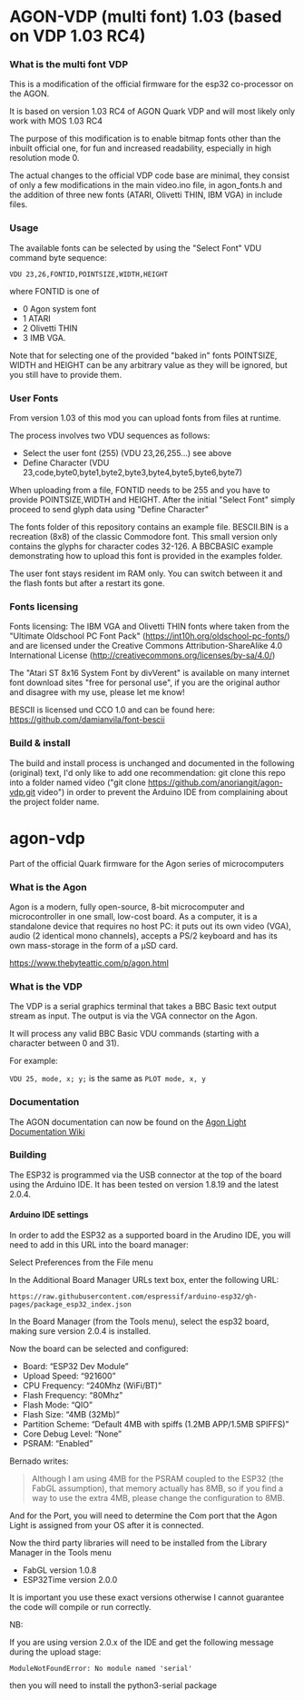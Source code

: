# AGON-VDP (multi font) 1.03 (based on VDP 1.03 RC4)

### What is the multi font VDP

This is a modification of the official firmware for the esp32 co-processor on the AGON.

It is based on version 1.03 RC4 of AGON Quark VDP and will most likely only work with MOS 1.03 RC4

The purpose of this modification is to enable bitmap fonts other than the inbuilt official one, for fun and increased readability, especially in high resolution mode 0. 

The actual changes to the official VDP code base are minimal, they consist of only a few modifications in the main video.ino file, in agon_fonts.h and the addition of three new fonts (ATARI, Olivetti THIN, IBM VGA) in include files.

### Usage

The available fonts can be selected by using the "Select Font" VDU command byte sequence: 

`VDU 23,26,FONTID,POINTSIZE,WIDTH,HEIGHT`

where FONTID is one of 
- 0 Agon system font
- 1 ATARI
- 2 Olivetti THIN
- 3 IMB VGA.

Note that for selecting one of the provided "baked in" fonts POINTSIZE, WIDTH and HEIGHT can be any arbitrary value as they will be ignored, but you still have to provide them.


### User Fonts

From version 1.03 of this mod you can upload fonts from files at runtime.

The process involves two VDU sequences as follows:

- Select the user font (255) (VDU 23,26,255...) see above 
- Define Character (VDU 23,code,byte0,byte1,byte2,byte3,byte4,byte5,byte6,byte7)
 
When uploading from a file, FONTID needs to be 255 and you have to provide POINTSIZE,WIDTH and HEIGHT. After the initial "Select Font" simply proceed to send glyph data using "Define Character"

The fonts folder of this repository contains an example file. BESCII.BIN is a recreation (8x8) of the classic Commodore font. This small version only contains the glyphs for character codes 32-126. A BBCBASIC example demonstrating how to upload this font is provided in the examples folder.

The user font stays resident im RAM only. You can switch between it and the flash fonts but after a restart its gone.

### Fonts licensing

Fonts licensing: The IBM VGA and Olivetti THIN fonts where taken from the "Ultimate Oldschool PC Font Pack" (https://int10h.org/oldschool-pc-fonts/) and are licensed under the Creative Commons Attribution-ShareAlike 4.0 International License (http://creativecommons.org/licenses/by-sa/4.0/)

The "Atari ST 8x16 System Font by divVerent" is available on many internet font download sites "free for personal use", if you are the original author and disagree with my use, please let me know!

BESCII is licensed und CCO 1.0 and can be found here: https://github.com/damianvila/font-bescii  

### Build & install
 
The build and install process is unchanged and documented in the following (original) text, I'd only like to add one recommendation: git clone this repo into a folder named video ("git clone https://github.com/anoriangit/agon-vdp.git video") in order to prevent the Arduino IDE from complaining about the project folder name.

# agon-vdp

Part of the official Quark firmware for the Agon series of microcomputers

### What is the Agon

Agon is a modern, fully open-source, 8-bit microcomputer and microcontroller in one small, low-cost board. As a computer, it is a standalone device that requires no host PC: it puts out its own video (VGA), audio (2 identical mono channels), accepts a PS/2 keyboard and has its own mass-storage in the form of a µSD card.

https://www.thebyteattic.com/p/agon.html

### What is the VDP

The VDP is a serial graphics terminal that takes a BBC Basic text output stream as input. The output is via the VGA connector on the Agon.

It will process any valid BBC Basic VDU commands (starting with a character between 0 and 31).

For example:

`VDU 25, mode, x; y;` is the same as `PLOT mode, x, y` 

### Documentation

The AGON documentation can now be found on the [Agon Light Documentation Wiki](https://github.com/breakintoprogram/agon-docs/wiki)

### Building

The ESP32 is programmed via the USB connector at the top of the board using the Arduino IDE. It has been tested on version 1.8.19 and the latest 2.0.4.

#### Arduino IDE settings

In order to add the ESP32 as a supported board in the Arudino IDE, you will need to add in this URL into the board manager:

Select Preferences from the File menu

In the Additional Board Manager URLs text box, enter the following URL:

`https://raw.githubusercontent.com/espressif/arduino-esp32/gh-pages/package_esp32_index.json`

In the Board Manager (from the Tools menu), select the esp32 board, making sure version 2.0.4 is installed.

Now the board can be selected and configured:

* Board: “ESP32 Dev Module”
* Upload Speed: “921600”
* CPU Frequency: “240Mhz (WiFi/BT)”
* Flash Frequency: “80Mhz”
* Flash Mode: “QIO”
* Flash Size: “4MB (32Mb)”
* Partition Scheme: “Default 4MB with spiffs (1.2MB APP/1.5MB SPIFFS)”
* Core Debug Level: “None”
* PSRAM: “Enabled”

Bernado writes:

> Although I am using 4MB for the PSRAM coupled to the ESP32 (the FabGL assumption), that memory actually has 8MB, so if you find a way to use the extra 4MB, please change the configuration to 8MB.

And for the Port, you will need to determine the Com port that the Agon Light is assigned from your OS after it is connected.

Now the third party libraries will need to be installed from the Library Manager in the Tools menu

* FabGL version 1.0.8
* ESP32Time version 2.0.0

It is important you use these exact versions otherwise I cannot guarantee the code will compile or run correctly.

NB:

If you are using version 2.0.x of the IDE and get the following message during the upload stage:

`ModuleNotFoundError: No module named 'serial'`

then you will need to install the python3-serial package